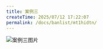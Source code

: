```yaml
---
title: 案例三
createTime: 2025/07/12 17:22:07
permalink: /docs/banlist/mt1hidtn/
---
```

![案例三图片](/img/03公益服务器/四周目/服务器封禁案例/案例三/01.png)